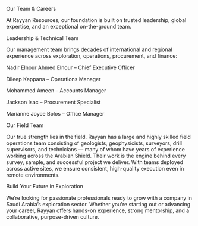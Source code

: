 Our Team & Careers 

At Rayyan Resources, our foundation is built on trusted leadership, global expertise, and an exceptional on-the-ground team. 

Leadership & Technical Team 

Our management team brings decades of international and regional experience across exploration, operations, procurement, and finance: 

Nadir Elnour Ahmed Elnour – Chief Executive Officer 
 

Dileep Kappana – Operations Manager 
 

Mohammed Ameen – Accounts Manager 
 

Jackson Isac – Procurement Specialist 
 

Marianne Joyce Bolos – Office Manager 
 

Our Field Team 

Our true strength lies in the field. Rayyan has a large and highly skilled field operations team consisting of geologists, geophysicists, surveyors, drill supervisors, and technicians — many of whom have years of experience working across the Arabian Shield. Their work is the engine behind every survey, sample, and successful project we deliver. With teams deployed across active sites, we ensure consistent, high-quality execution even in remote environments. 

 

 

Build Your Future in Exploration 

We’re looking for passionate professionals ready to grow with a company in Saudi Arabia’s exploration sector. Whether you're starting out or advancing your career, Rayyan offers hands-on experience, strong mentorship, and a collaborative, purpose-driven culture. 

 

 